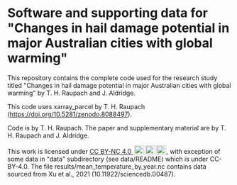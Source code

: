 # Software and supporting data for "Changes in hail damage potential in major Australian cities with global warming"

This repository contains the complete code used for the research study titled "Changes in hail damage potential in major Australian cities with global warming" by T. H. Raupach and J. Aldridge.

This code uses xarray_parcel by T. H. Raupach (https://doi.org/10.5281/zenodo.8088497).

Code is by T. H. Raupach. The paper and supplementary material are by T. H. Raupach and J. Aldridge.

<p xmlns:cc="http://creativecommons.org/ns#" >This work is licensed under <a href="https://creativecommons.org/licenses/by-nc/4.0/?ref=chooser-v1" target="_blank" rel="license noopener noreferrer" style="display:inline-block;">CC BY-NC 4.0 <img style="height:22px!important;margin-left:3px;vertical-align:text-bottom;" src="https://mirrors.creativecommons.org/presskit/icons/cc.svg?ref=chooser-v1" alt=""><img style="height:22px!important;margin-left:3px;vertical-align:text-bottom;" src="https://mirrors.creativecommons.org/presskit/icons/by.svg?ref=chooser-v1" alt=""><img style="height:22px!important;margin-left:3px;vertical-align:text-bottom;" src="https://mirrors.creativecommons.org/presskit/icons/nc.svg?ref=chooser-v1" alt=""></a>, with exception of some data in "data" subdirectory (see data/README) which is under CC-BY-4.0. The file results/mean_temperature_by_year.nc contains data sourced from Xu et al., 2021 (10.11922/sciencedb.00487).</p>
